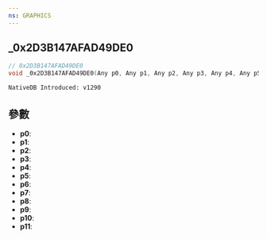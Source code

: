 ```yaml
---
ns: GRAPHICS
---
```

## _0x2D3B147AFAD49DE0

```c
// 0x2D3B147AFAD49DE0
void _0x2D3B147AFAD49DE0(Any p0, Any p1, Any p2, Any p3, Any p4, Any p5, Any p6, Any p7, Any p8, Any p9, Any p10, Any p11);
```

```
NativeDB Introduced: v1290
```

## 參數
* **p0**:
* **p1**:
* **p2**:
* **p3**:
* **p4**:
* **p5**:
* **p6**:
* **p7**:
* **p8**:
* **p9**:
* **p10**:
* **p11**:
